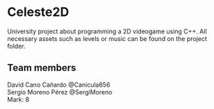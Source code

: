 # Celeste2D
University project about programming a 2D videogame using C++. All necessary assets such as levels or music can be found on the project folder.

## Team members
David Cano Cañardo @Canicula656 \
Sergio Moreno Pérez @SergiMoreno \
Mark: 8
